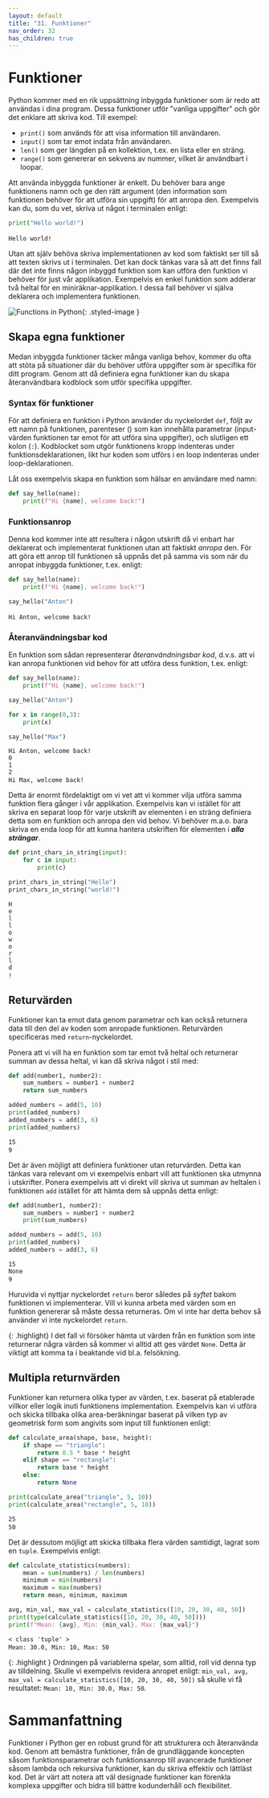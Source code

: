 ```yaml
---
layout: default
title: "31. Funktioner"
nav_order: 32
has_children: true
---
```


# Funktioner
Python kommer med en rik uppsättning inbyggda funktioner som är redo att användas i dina program. Dessa funktioner utför "vanliga uppgifter" och gör det enklare att skriva kod. Till exempel:

* `print()` som används för att visa information till användaren.
* `input()` som tar emot indata från användaren.
* `len()` som ger längden på en kollektion, t.ex. en lista eller en sträng.
* `range()` som genererar en sekvens av nummer, vilket är användbart i loopar.

Att använda inbyggda funktioner är enkelt. Du behöver bara ange funktionens namn och ge den rätt argument (den information som funktionen behöver för att utföra sin uppgift) för att anropa den. Exempelvis kan du, som du vet, skriva ut något i terminalen enligt:
```python
print("Hello world!")
```
<div class="code-example" markdown="1">
<pre><code>Hello world!</code> </pre>
</div>

Utan att själv behöva skriva implementationen av kod som faktiskt ser till så att texten skrivs ut i terminalen. Det kan dock tänkas vara så att det finns fall där det inte finns någon inbyggd funktion som kan utföra den funktion vi behöver för just vår applikation. Exempelvis en enkel funktion som adderar två heltal för en miniräknar-applikation. I dessa fall behöver vi själva deklarera och implementera funktionen.

![Functions in Python](../../assets/images/banners/ch29.png){: .styled-image }

## Skapa egna funktioner
Medan inbyggda funktioner täcker många vanliga behov, kommer du ofta att stöta på situationer där du behöver utföra uppgifter som är specifika för ditt program. Genom att då definiera egna funktioner kan du skapa återanvändbara kodblock som utför specifika uppgifter.

### Syntax för funktioner
För att definiera en funktion i Python använder du nyckelordet `def`, följt av ett namn på funktionen, parenteser () som kan innehålla parametrar (input-värden funktionen tar emot för att utföra sina uppgifter), och slutligen ett kolon (`:`). Kodblocket som utgör funktionens kropp indenteras under funktionsdeklarationen, likt hur koden som utförs i en loop indenteras under loop-deklarationen.

Låt oss exempelvis skapa en funktion som hälsar en användare med namn:
```python
def say_hello(name):
    print(f"Hi {name}, welcome back!")
```

### Funktionsanrop
Denna kod kommer inte att resultera i någon utskrift då vi enbart har deklarerat och implementerat funktionen utan att faktiskt _anropa_ den. För att göra ett anrop till funktionen så uppnås det på samma vis som när du anropat inbyggda funktioner, t.ex. enligt:
```python
def say_hello(name):
    print(f"Hi {name}, welcome back!")

say_hello("Anton")
```
<div class="code-example" markdown="1">
<pre><code>Hi Anton, welcome back!</code> </pre>
</div>

### Återanvändningsbar kod
En funktion som sådan representerar _återanvändningsbar kod_, d.v.s. att vi kan anropa funktionen vid behov för att utföra dess funktion, t.ex. enligt:
```python
def say_hello(name):
    print(f"Hi {name}, welcome back!")

say_hello("Anton")

for x in range(0,3):
    print(x)

say_hello("Max")
```
<div class="code-example" markdown="1">
<pre><code>Hi Anton, welcome back!
0
1
2
Hi Max, welcome back!</code> </pre>
</div>

Detta är enormt fördelaktigt om vi vet att vi kommer vilja utföra samma funktion flera gånger i vår applikation. Exempelvis kan vi istället för att skriva en separat loop för varje utskrift av elementen i en sträng definiera detta som en funktion och anropa den vid behov. Vi behöver m.a.o. bara skriva en enda loop för att kunna hantera utskriften för elementen i ___alla strängar___.
```python
def print_chars_in_string(input):
    for c in input:
        print(c)

print_chars_in_string("Hello")
print_chars_in_string("world!")
```
<div class="code-example" markdown="1">
<pre><code>H
e
l
l
o
w
o
r
l
d
!</code> </pre>
</div>

## Returvärden
Funktioner kan ta emot data genom parametrar och kan också returnera data till den del av koden som anropade funktionen. Returvärden specificeras med `return`-nyckelordet.

Ponera att vi vill ha en funktion som tar emot två heltal och returnerar summan av dessa heltal, vi kan då skriva något i stil med:
```python
def add(number1, number2):
    sum_numbers = number1 + number2
    return sum_numbers

added_numbers = add(5, 10)
print(added_numbers)
added_numbers = add(3, 6)
print(added_numbers)
```
<div class="code-example" markdown="1">
<pre><code>15
9</code> </pre>
</div>

Det är även möjligt att definiera funktioner utan returvärden. Detta kan tänkas vara relevant om vi exempelvis enbart vill att funktionen ska utmynna i utskrifter. Ponera exempelvis att vi direkt vill skriva ut summan av heltalen i funktionen `add` istället för att hämta dem så uppnås detta enligt:
```python
def add(number1, number2):
    sum_numbers = number1 + number2
    print(sum_numbers)

added_numbers = add(5, 10)
print(added_numbers)
added_numbers = add(3, 6)
```
<div class="code-example" markdown="1">
<pre><code>15
None
9</code> </pre>
</div>

Huruvida vi nyttjar nyckelordet `return` beror således på _syftet_ bakom funktionen vi implementerar. Vill vi kunna arbeta med värden som en funktion genererar så måste dessa returneras. Om vi inte har detta behov så använder vi inte nyckelordet `return`.

{: .highlight}
I det fall vi försöker hämta ut värden från en funktion som inte returnerar några värden så kommer vi alltid att ges värdet `None`. Detta är viktigt att komma ta i beaktande vid bl.a. felsökning.

## Multipla returnvärden
Funktioner kan returnera olika typer av värden, t.ex. baserat på etablerade villkor eller logik inuti funktionens implementation. Exempelvis kan vi utföra och skicka tillbaka olika area-beräkningar baserat på vilken typ av geometrisk form som angivits som input till funktionen enligt:
```python
def calculate_area(shape, base, height):
    if shape == "triangle":
        return 0.5 * base * height
    elif shape == "rectangle":
        return base * height
    else:
        return None

print(calculate_area("triangle", 5, 10))
print(calculate_area("rectangle", 5, 10))
```
<div class="code-example" markdown="1">
<pre><code>25
50</code> </pre>
</div>

Det är dessutom möjligt att skicka tillbaka flera värden samtidigt, lagrat som en `tuple`. Exempelvis enligt:
```python
def calculate_statistics(numbers):
    mean = sum(numbers) / len(numbers)
    minimum = min(numbers)
    maximum = max(numbers)
    return mean, minimum, maximum

avg, min_val, max_val = calculate_statistics([10, 20, 30, 40, 50])
print(type(calculate_statistics([10, 20, 30, 40, 50])))
print(f"Mean: {avg}, Min: {min_val}, Max: {max_val}")
```
<div class="code-example" markdown="1">
<pre><code>< class 'tuple' >
Mean: 30.0, Min: 10, Max: 50</code> </pre>
</div>

{: .highlight }
Ordningen på variablerna spelar, som alltid, roll vid denna typ av tilldelning. Skulle vi exempelvis revidera anropet enligt: `min_val, avg, max_val = calculate_statistics([10, 20, 30, 40, 50])` så skulle vi få resultatet: `Mean: 10, Min: 30.0, Max: 50`.

# Sammanfattning
Funktioner i Python ger en robust grund för att strukturera och återanvända kod. Genom att bemästra funktioner, från de grundläggande koncepten såsom funktionsparametrar och funktionsanrop till avancerade funktioner såsom lambda och rekursiva funktioner, kan du skriva effektiv och lättläst kod. Det är värt att notera att väl designade funktioner kan förenkla komplexa uppgifter och bidra till bättre kodunderhåll och flexibilitet.